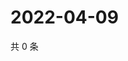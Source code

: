 # 2022-04-09

共 0 条

<!-- BEGIN WEIBO -->
<!-- 最后更新时间 Sat Apr 09 2022 01:24:36 GMT+0800 (China Standard Time) -->

<!-- END WEIBO -->

